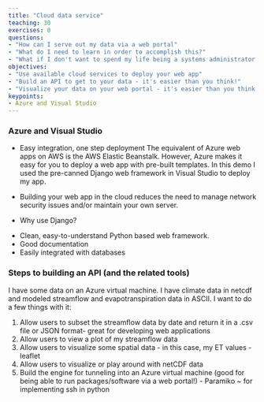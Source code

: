 ```yaml
---
title: "Cloud data service"
teaching: 30
exercises: 0
questions:
- "How can I serve out my data via a web portal"
- "What do I need to learn in order to accomplish this?"
- "What if I don't want to spend my life being a systems administrator and a webmaster?" 
objectives:
- "Use available cloud services to deploy your web app"
- "Build an API to get to your data - it's easier than you think!"
- "Visualize your data on your web portal - it's easier than you think!"
keypoints:
- Azure and Visual Studio
---
```


### Azure and Visual Studio 
* Easy integration, one step deployment
The equivalent of Azure web apps on AWS is the AWS Elastic Beanstalk. However, Azure makes it easy for you to deploy a web app with pre-built templates. In this demo I used the pre-canned Django web framework in Visual Studio to deploy my app. 
* Building your web app in the cloud reduces the need to manage network security issues and/or maintain your own server. 

* Why use Django? 
- Clean, easy-to-understand Python based web framework. 
- Good documentation
- Easily integrated with databases

### Steps to building an API (and the related tools)
I have some data on an Azure virtual machine. I have climate data in netcdf and modeled streamflow and evapotranspiration data in ASCII. I want to do a few things with it:

1. Allow users to subset the streamflow data by date and return it in a .csv file or JSON format- great for developing web applications
2. Allow users to view a plot of my streamflow data
3. Allow users to visualize some spatial data - in this case, my ET values - leaflet 
4. Allow users to visualize or play around with netCDF data 
5. Build the engine for tunneling into an Azure virtual machine (good for being able to run packages/software via a web portal!) - Paramiko ~ for implementing ssh in python 


